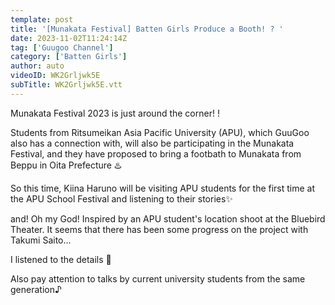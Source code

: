 ```yaml
---
template: post
title: '[Munakata Festival] Batten Girls Produce a Booth! ? '
date: 2023-11-02T11:24:14Z
tag: ['Guugoo Channel']
category: ['Batten Girls']
author: auto 
videoID: WK2Grljwk5E
subTitle: WK2Grljwk5E.vtt
---
```

Munakata Festival 2023 is just around the corner! !

Students from Ritsumeikan Asia Pacific University (APU), which GuuGoo also has a connection with, will also be participating in the Munakata Festival, and they have proposed to bring a footbath to Munakata from Beppu in Oita Prefecture ♨️

So this time, Kiina Haruno will be visiting APU students for the first time at the APU School Festival and listening to their stories✨

and! Oh my God! Inspired by an APU student's location shoot at the Bluebird Theater. It seems that there has been some progress on the project with Takumi Saito... 

I listened to the details 👀

Also pay attention to talks by current university students from the same generation♪

